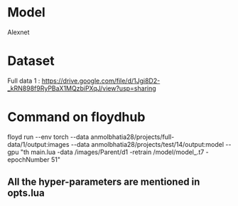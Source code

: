 
# Model
Alexnet

# Dataset
Full data 1 : https://drive.google.com/file/d/1Jgi8D2-_kRN898f9RyPBaX1MQzbiPXqJ/view?usp=sharing


# Command on floydhub
floyd run --env torch --data anmolbhatia28/projects/full-data/1/output:images --data anmolbhatia28/projects/test/14/output:model --gpu "th main.lua -data /images/Parent/d1 -retrain /model/model_.t7 -epochNumber 51"

## All the hyper-parameters are mentioned in opts.lua

